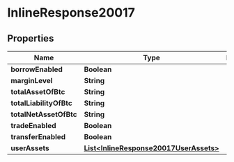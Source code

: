 # InlineResponse20017

## Properties
Name | Type | Description | Notes
------------ | ------------- | ------------- | -------------
**borrowEnabled** | **Boolean** |  |  [optional]
**marginLevel** | **String** |  |  [optional]
**totalAssetOfBtc** | **String** |  |  [optional]
**totalLiabilityOfBtc** | **String** |  |  [optional]
**totalNetAssetOfBtc** | **String** |  |  [optional]
**tradeEnabled** | **Boolean** |  |  [optional]
**transferEnabled** | **Boolean** |  |  [optional]
**userAssets** | [**List&lt;InlineResponse20017UserAssets&gt;**](InlineResponse20017UserAssets.md) |  |  [optional]
